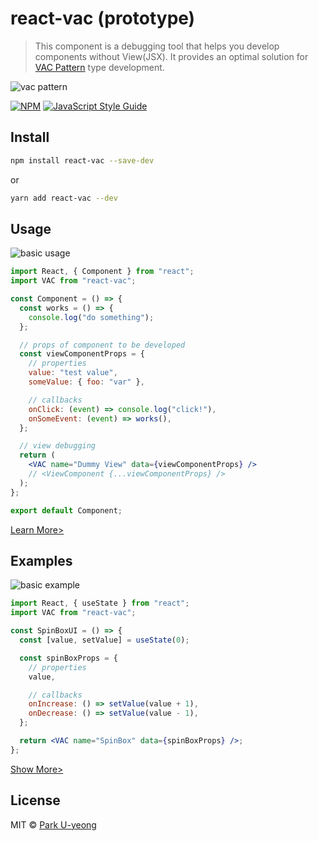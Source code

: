 # react-vac (prototype)

> This component is a debugging tool that helps you develop components without View(JSX). It provides an optimal solution for [VAC Pattern](./docs/VAC_PATTERN.md) type development.

![vac pattern](./docs/assets/img/vac_pattern_s1.png?raw=true)

[![NPM](https://img.shields.io/npm/v/react-vac.svg)](https://www.npmjs.com/package/react-vac) [![JavaScript Style Guide](https://img.shields.io/badge/code_style-standard-brightgreen.svg)](https://standardjs.com)

## Install

```bash
npm install react-vac --save-dev
```

or

```bash
yarn add react-vac --dev
```

## Usage

![basic usage](./docs/assets/img/example_vac_basic_s1.png?raw=true)

```jsx
import React, { Component } from "react";
import VAC from "react-vac";

const Component = () => {
  const works = () => {
    console.log("do something");
  };

  // props of component to be developed
  const viewComponentProps = {
    // properties
    value: "test value",
    someValue: { foo: "var" },

    // callbacks
    onClick: (event) => console.log("click!"),
    onSomeEvent: (event) => works(),
  };

  // view debugging
  return (
    <VAC name="Dummy View" data={viewComponentProps} />
    // <ViewComponent {...viewComponentProps} />
  );
};

export default Component;
```

[Learn More>](./docs/VAC_USAGE.md)

## Examples

![basic example](./docs/assets/img/example_vac_spinbox_s1.png?raw=true)

```jsx
import React, { useState } from "react";
import VAC from "react-vac";

const SpinBoxUI = () => {
  const [value, setValue] = useState(0);

  const spinBoxProps = {
    // properties
    value,

    // callbacks
    onIncrease: () => setValue(value + 1),
    onDecrease: () => setValue(value - 1),
  };

  return <VAC name="SpinBox" data={spinBoxProps} />;
};
```

[Show More>](./docs/VAC_EXAMPLES.md)

## License

MIT © [Park U-yeong](https://github.com/coxcore)
